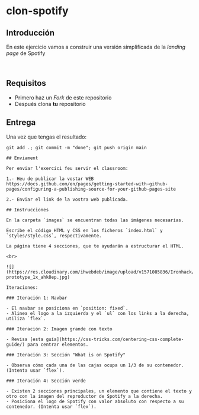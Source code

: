 # clon-spotify
## Introducción

En este ejercicio vamos a construir una versión simplificada de la _landing page_ de Spotify

<br>

## Requisitos

- Primero haz un _Fork_ de este repositorio
- Después clona __tu__ repositorio

## Entrega

Una vez que tengas el resultado:

```shell
git add .; git commit -m "done"; git push origin main

## Enviament

Per enviar l'exercici feu servir el classroom:

1.- Heu de publicar la vostar WEB
https://docs.github.com/en/pages/getting-started-with-github-pages/configuring-a-publishing-source-for-your-github-pages-site

2.- Enviar el link de la vostra web publicada.

## Instrucciones

En la carpeta `images` se encuentran todas las imágenes necesarias.

Escribe el código HTML y CSS en los ficheros `index.html` y `styles/style.css`, respectivamente.

La página tiene 4 secciones, que te ayudarán a estructurar el HTML.

<br>

![](https://res.cloudinary.com/ihwebdeb/image/upload/v1571085836/Ironhack/spotify-prototype_1x_ahk8ep.jpg)

Iteraciones:

### Iteración 1: Navbar

- El navbar se posiciona en `position: fixed`.
- Alinea el logo a la izquierda y el `ul` con los links a la derecha, utiliza `flex`.

### Iteración 2: Imagen grande con texto

- Revisa [esta guía](https://css-tricks.com/centering-css-complete-guide/) para centrar elementos.

### Iteración 3: Sección "What is on Spotify"

- Observa cómo cada una de las cajas ocupa un 1/3 de su contenedor.(Intenta usar `flex`).

### Iteración 4: Sección verde

- Existen 2 secciones principales, un elemento que contiene el texto y otro con la imagen del reproductor de Spotify a la derecha.
- Posiciona el logo de Spotify con valor absoluto con respecto a su contenedor. (Intenta usar `flex`).
